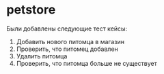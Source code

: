 # petstore
Были добавлены следующие тест кейсы:
1. Добавить нового питомца в магазин
2. Проверить, что питомец добавлен
3. Удалить питомца
4. Проверить, что питомца больше не существует
